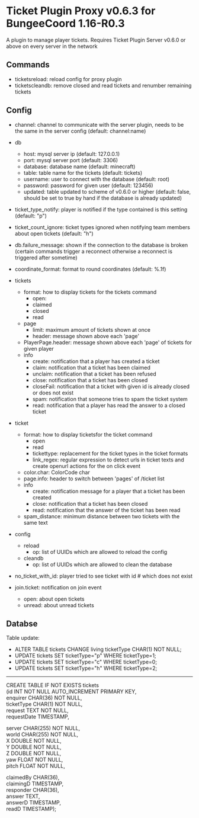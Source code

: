 # Ticket Plugin Proxy v0.6.3 for BungeeCoord 1.16-R0.3

A plugin to manage player tickets. Requires Ticket Plugin Server v0.6.0 or above on every server in the network

## Commands

- ticketsreload: reload config for proxy plugin
- ticketscleandb: remove closed and read tickets and renumber remaining tickets

## Config

- channel: channel to communicate with the server plugin, needs to be the same in the server config (default: channel:name)
- db
  - host: mysql server ip (default: 127.0.0.1)
  - port: mysql server port (default: 3306)
  - database: database name (default: minecraft)
  - table: table name for the tickets (default: tickets)
  - username: user to connect with the database (default: root)
  - password: password for given user (default: 123456)
  - updated: table updated to scheme of v0.6.0 or higher (default: false, should be set to true by hand if the database is already updated)
- ticket_type_notify: player is notified if the type contained is this setting (default: "p")
- ticket_count_ignore: ticket types ignored when notifying team members about open tickets (default: "h")
- db.failure_message: shown if the connection to the database is broken (certain commands trigger a reconnect otherwise a reconnect is triggered after sometime)
- coordinate_format: format to round coordinates (default: %.1f)
- tickets
  - format: how to display tickets for the tickets command
    - open: 
    - claimed
    - closed
    - read
  - page
    - limit: maximum amount of tickets shown at once
    - header: message shown above each 'page'
  - PlayerPage.header: message shown above each 'page' of tickets for given player
  - info
    - create: notification that a player has created a ticket
    - claim: notification that a ticket has been claimed
    - unclaim: notification that a ticket has been refused
    - close: notification that a ticket has been closed
    - closeFail: notification that a ticket with given id is already closed or does not exist
    - spam: notification that someone tries to spam the ticket system
    - read: notification that a player has read the answer to a closed ticket

- ticket
  - format: how to display ticketsfor the ticket command
    - open
    - read
    - tickettype: replacement for the ticket types in the ticket formats
    - link_regex: regular expression to detect urls in ticket texts and create openurl actions for the on click event
  - color.char: ColorCode char
  - page.info: header to switch between 'pages' of /ticket list
  - info
    - create: notification message for a player that a ticket has been created
    - close: notification that a ticket has been closed
    - read: notification that the answer of the ticket has been read
  - spam_distance: minimum distance between two tickets with the same text

- config
  - reload
    - op: list of UUIDs which are allowed to reload the config
  - cleandb
    - op: list of UUIDs which are allowed to clean the database

- no_ticket_with_id: player tried to see ticket with id # which does not exist
- join.ticket: notification on join event
  - open: about open tickets
  - unread: about unread tickets


## Databse

Table update:
  - ALTER TABLE tickets CHANGE living ticketType CHAR(1) NOT NULL;
  - UPDATE tickets SET ticketType="p" WHERE ticketType=1;
  - UPDATE tickets SET ticketType="c" WHERE ticketType=0;
  - UPDATE tickets SET ticketType="h" WHERE ticketType=2;

-----

CREATE TABLE IF NOT EXISTS tickets  
(id INT NOT NULL AUTO_INCREMENT PRIMARY KEY,  
enquirer CHAR(36) NOT NULL,  
ticketType CHAR(1) NOT NULL,  
request TEXT NOT NULL,  
requestDate TIMESTAMP,

server CHAR(255) NOT NULL,  
world CHAR(255) NOT NULL,  
X DOUBLE NOT NULL,  
Y DOUBLE NOT NULL,  
Z DOUBLE NOT NULL,  
yaw FLOAT NOT NULL,  
pitch FLOAT NOT NULL,

claimedBy CHAR(36),  
claimingD TIMESTAMP,  
responder CHAR(36),  
answer TEXT,  
answerD TIMESTAMP,  
readD TIMESTAMP);

